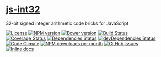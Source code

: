 [js-int32](http://make-github-pseudonymous-again.github.io/js-int32)
==

32-bit signed integer arithmetic code bricks for JavaScript

[![License](https://img.shields.io/github/license/aureooms/js-int32.svg?style=flat)](https://raw.githubusercontent.com/aureooms/js-int32/master/LICENSE)
[![NPM version](https://img.shields.io/npm/v/@aureooms/js-int32.svg?style=flat)](https://www.npmjs.org/package/@aureooms/js-int32)
[![Bower version](https://img.shields.io/bower/v/@aureooms/js-int32.svg?style=flat)](http://bower.io/search/?q=@aureooms/js-int32)
[![Build Status](https://img.shields.io/travis/aureooms/js-int32.svg?style=flat)](https://travis-ci.org/aureooms/js-int32)
[![Coverage Status](https://img.shields.io/coveralls/aureooms/js-int32.svg?style=flat)](https://coveralls.io/r/aureooms/js-int32)
[![Dependencies Status](https://img.shields.io/david/aureooms/js-int32.svg?style=flat)](https://david-dm.org/aureooms/js-int32#info=dependencies)
[![devDependencies Status](https://img.shields.io/david/dev/aureooms/js-int32.svg?style=flat)](https://david-dm.org/aureooms/js-int32#info=devDependencies)
[![Code Climate](https://img.shields.io/codeclimate/github/aureooms/js-int32.svg?style=flat)](https://codeclimate.com/github/aureooms/js-int32)
[![NPM downloads per month](https://img.shields.io/npm/dm/@aureooms/js-int32.svg?style=flat)](https://www.npmjs.org/package/@aureooms/js-int32)
[![GitHub issues](https://img.shields.io/github/issues/aureooms/js-int32.svg?style=flat)](https://github.com/aureooms/js-int32/issues)
[![Inline docs](http://inch-ci.org/github/aureooms/js-int32.svg?branch=master&style=shields)](http://inch-ci.org/github/aureooms/js-int32)
